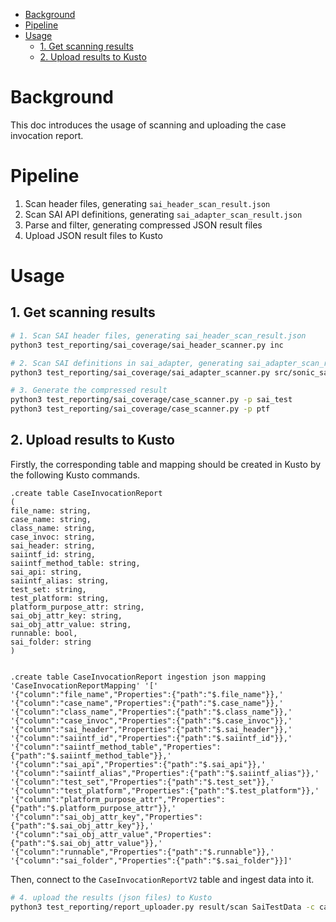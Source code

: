 * [Background](#Background)
* [Pipeline](#Pipeline)
* [Usage](#Usage)
  * [1. Get scanning results](#1-get-scanning-results)
  * [2. Upload results to Kusto](#2-upload-results-to-kusto)


# Background
This doc introduces the usage of scanning and uploading the case invocation report.

# Pipeline
1. Scan header files, generating `sai_header_scan_result.json`
2. Scan SAI API definitions, generating `sai_adapter_scan_result.json`
3. Parse and filter, generating compressed JSON result files
4. Upload JSON result files to Kusto


# Usage

## 1. Get scanning results

```bash
# 1. Scan SAI header files, generating sai_header_scan_result.json
python3 test_reporting/sai_coverage/sai_header_scanner.py inc

# 2. Scan SAI definitions in sai_adapter, generating sai_adapter_scan_result.json (static scanning)
python3 test_reporting/sai_coverage/sai_adapter_scanner.py src/sonic_sairedis/sai/sai_adapter

# 3. Generate the compressed result
python3 test_reporting/sai_coverage/case_scanner.py -p sai_test
python3 test_reporting/sai_coverage/case_scanner.py -p ptf
```

## 2. Upload results to Kusto

Firstly, the corresponding table and mapping should be created in Kusto by the following Kusto commands.
```kql
.create table CaseInvocationReport
(
file_name: string,
case_name: string,
class_name: string,
case_invoc: string,
sai_header: string,
saiintf_id: string,
saiintf_method_table: string,
sai_api: string,
saiintf_alias: string,
test_set: string,
test_platform: string,
platform_purpose_attr: string,
sai_obj_attr_key: string,
sai_obj_attr_value: string,
runnable: bool,
sai_folder: string
)


.create table CaseInvocationReport ingestion json mapping
'CaseInvocationReportMapping' '['
'{"column":"file_name","Properties":{"path":"$.file_name"}},'
'{"column":"case_name","Properties":{"path":"$.case_name"}},'
'{"column":"class_name","Properties":{"path":"$.class_name"}},'
'{"column":"case_invoc","Properties":{"path":"$.case_invoc"}},'
'{"column":"sai_header","Properties":{"path":"$.sai_header"}},'
'{"column":"saiintf_id","Properties":{"path":"$.saiintf_id"}},'
'{"column":"saiintf_method_table","Properties":{"path":"$.saiintf_method_table"}},'
'{"column":"sai_api","Properties":{"path":"$.sai_api"}},'
'{"column":"saiintf_alias","Properties":{"path":"$.saiintf_alias"}},'
'{"column":"test_set","Properties":{"path":"$.test_set"}},'
'{"column":"test_platform","Properties":{"path":"$.test_platform"}},'
'{"column":"platform_purpose_attr","Properties":{"path":"$.platform_purpose_attr"}},'
'{"column":"sai_obj_attr_key","Properties":{"path":"$.sai_obj_attr_key"}},'
'{"column":"sai_obj_attr_value","Properties":{"path":"$.sai_obj_attr_value"}},'
'{"column":"runnable","Properties":{"path":"$.runnable"}},'
'{"column":"sai_folder","Properties":{"path":"$.sai_folder"}}]'

```

Then, connect to the `CaseInvocationReportV2` table and ingest data into it.
```bash
# 4. upload the results (json files) to Kusto
python3 test_reporting/report_uploader.py result/scan SaiTestData -c case_invoc
```
